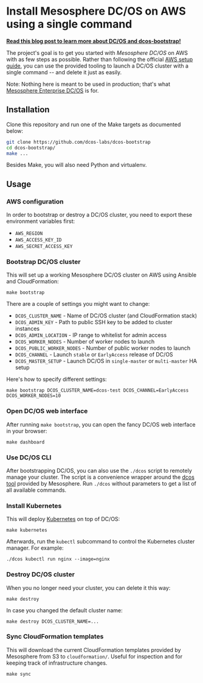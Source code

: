 # Install Mesosphere DC/OS on AWS using a single command

**[Read this blog post to learn more about DC/OS and dcos-bootstrap!][blog]**

The project's goal is to get you started with *Mesosphere DC/OS* on AWS with as
few steps as possible. Rather than following the official [AWS setup guide], you
can use the provided tooling to launch a DC/OS cluster with a single command --
and delete it just as easily.

Note: Nothing here is meant to be used in production; that's what [Mesosphere Enterprise DC/OS] is for.

## Installation

Clone this repository and run one of the Make targets as documented below:

```bash
git clone https://github.com/dcos-labs/dcos-bootstrap
cd dcos-bootstrap/
make ...
```

Besides Make, you will also need Python and virtualenv.

## Usage

### AWS configuration

In order to bootstrap or destroy a DC/OS cluster, you need to export these
environment variables first:

* `AWS_REGION`
* `AWS_ACCESS_KEY_ID`
* `AWS_SECRET_ACCESS_KEY`

### Bootstrap DC/OS cluster

This will set up a working Mesosphere DC/OS cluster on AWS using Ansible and
CloudFormation:

    make bootstrap

There are a couple of settings you might want to change:

* `DCOS_CLUSTER_NAME` - Name of DC/OS cluster (and CloudFormation stack)
* `DCOS_ADMIN_KEY` - Path to public SSH key to be added to cluster instances
* `DCOS_ADMIN_LOCATION` - IP range to whitelist for admin access
* `DCOS_WORKER_NODES` - Number of worker nodes to launch
* `DCOS_PUBLIC_WORKER_NODES` - Number of public worker nodes to launch
* `DCOS_CHANNEL` - Launch `stable` or `EarlyAccess` release of DC/OS
* `DCOS_MASTER_SETUP` - Launch DC/OS in `single-master` or `multi-master` HA setup

Here's how to specify different settings:

    make bootstrap DCOS_CLUSTER_NAME=dcos-test DCOS_CHANNEL=EarlyAccess DCOS_WORKER_NODES=10

### Open DC/OS web interface

After running `make bootstrap`, you can open the fancy DC/OS web interface in
your browser:

    make dashboard

### Use DC/OS CLI

After bootstrapping DC/OS, you can also use the `./dcos` script to remotely
manage your cluster. The script is a convenience wrapper around the [dcos tool]
provided by Mesosphere. Run `./dcos` without parameters to get a list of all
available commands.

### Install Kubernetes

This will deploy [Kubernetes] on top of DC/OS:

    make kubernetes

Afterwards, run the `kubectl` subcommand to control the Kubernetes cluster
manager. For example:

    ./dcos kubectl run nginx --image=nginx

### Destroy DC/OS cluster

When you no longer need your cluster, you can delete it this way:

    make destroy

In case you changed the default cluster name:

    make destroy DCOS_CLUSTER_NAME=...

### Sync CloudFormation templates

This will download the current CloudFormation templates provided by Mesosphere
from S3 to `cloudformation/`. Useful for inspection and for keeping track of
infrastructure changes.

    make sync


[AWS setup guide]: https://docs.mesosphere.com/administration/installing/cloud/aws/
[Mesosphere Enterprise DC/OS]: https://mesosphere.com/enterprise/
[dcos tool]: https://docs.mesosphere.com/using/cli/
[blog]: https://mlafeldt.github.io/blog/getting-started-with-the-mesosphere-dcos/
[Kubernetes]: http://kubernetes.io/
